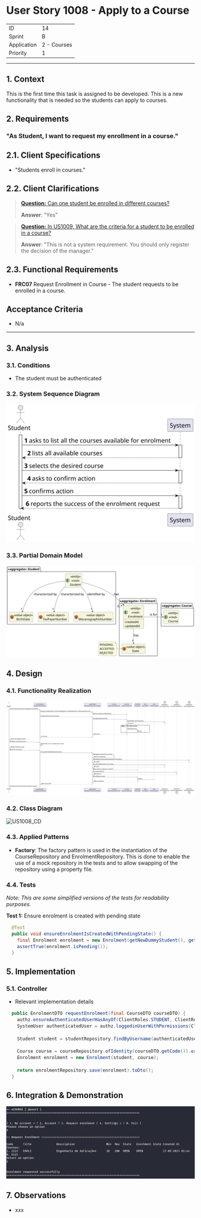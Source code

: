 # User Story 1008 - Apply to a Course

|             |             |
| ----------- | ----------- |
| ID          | 14          |
| Sprint      | B           |
| Application | 2 - Courses |
| Priority    | 1           |

---

## 1. Context

This is the first time this task is assigned to be developed. This is a new functionality that is needed so the students can apply to courses.

## 2. Requirements

### "As Student, I want to request my enrollment in a course."

## 2.1. Client Specifications

- "Students enroll in courses."

## 2.2. Client Clarifications

> [**Question:** Can one student be enrolled in different courses?](https://moodle.isep.ipp.pt/mod/forum/discuss.php?d=21922)
>
> **Answer**: "Yes"

> [**Question:** In US1009, What are the criteria for a student to be enrolled in a course?](https://moodle.isep.ipp.pt/mod/forum/discuss.php?d=22498)
>
> **Answer**: "This is not a system requirement. You should only register the decision of the manager."

## 2.3. Functional Requirements

- **FRC07** Request Enrollment in Course - The student requests to be enrolled in a course.

## Acceptance Criteria

- N/a

---

## 3. Analysis

### 3.1. Conditions

- The student must be authenticated

### 3.2. System Sequence Diagram

![US1008_SSD](out/US1008_SSD.svg)

### 3.3. Partial Domain Model

![US1008_DM](out/US1008_DM.svg)

## 4. Design

### 4.1. Functionality Realization

![US1008_SD](out/US1008_SD.svg)

### 4.2. Class Diagram

![US1008_CD](out/US1008_CD.svg)

### 4.3. Applied Patterns

- **Factory**: The factory pattern is used in the instantiation of the CourseRepository and EnrolmentRepository. This is done to enable the use of a mock repository in the tests and to allow swapping of the repository using a property file.

### 4.4. Tests

_Note: This are some simplified versions of the tests for readability purposes._

**Test 1:** Ensure enrolment is created with pending state

```java
  @Test
  public void ensureEnrolmentIsCreatedWithPendingState() {
    final Enrolment enrolment = new Enrolment(getNewDummyStudent(), getNewDummyCourse());
    assertTrue(enrolment.isPending());
  }
```

## 5. Implementation

### 5.1. Controller

- Relevant implementation details

```java
  public EnrolmentDTO requestEnrolment(final CourseDTO courseDTO) {
    authz.ensureAuthenticatedUserHasAnyOf(ClientRoles.STUDENT, ClientRoles.POWER_USER);
    SystemUser authenticatedUser = authz.loggedinUserWithPermissions(ClientRoles.STUDENT).orElseThrow();

    Student student = studentRepository.findByUsername(authenticatedUser.username()).orElseThrow();

    Course course = courseRepository.ofIdentity(courseDTO.getCode()).orElseThrow();
    Enrolment enrolment = new Enrolment(student, course);

    return enrolmentRepository.save(enrolment).toDto();
  }
```

## 6. Integration & Demonstration

![US1008_DEMO](US1008_DEMO.png)

## 7. Observations

- xxx
